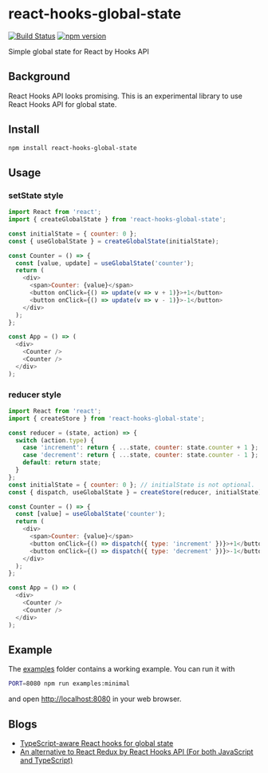 react-hooks-global-state
========================

[![Build Status](https://travis-ci.com/dai-shi/react-hooks-global-state.svg?branch=master)](https://travis-ci.com/dai-shi/react-hooks-global-state)
[![npm version](https://badge.fury.io/js/react-hooks-global-state.svg)](https://badge.fury.io/js/react-hooks-global-state)

Simple global state for React by Hooks API

Background
----------

React Hooks API looks promising.
This is an experimental library to use React Hooks API for global state.

Install
-------

```bash
npm install react-hooks-global-state
```

Usage
-----

### setState style

```javascript
import React from 'react';
import { createGlobalState } from 'react-hooks-global-state';

const initialState = { counter: 0 };
const { useGlobalState } = createGlobalState(initialState);

const Counter = () => {
  const [value, update] = useGlobalState('counter');
  return (
    <div>
      <span>Counter: {value}</span>
      <button onClick={() => update(v => v + 1)}>+1</button>
      <button onClick={() => update(v => v - 1)}>-1</button>
    </div>
  );
};

const App = () => (
  <div>
    <Counter />
    <Counter />
  </div>
);
```

### reducer style

```javascript
import React from 'react';
import { createStore } from 'react-hooks-global-state';

const reducer = (state, action) => {
  switch (action.type) {
    case 'increment': return { ...state, counter: state.counter + 1 };
    case 'decrement': return { ...state, counter: state.counter - 1 };
    default: return state;
  }
};
const initialState = { counter: 0 }; // initialState is not optional.
const { dispatch, useGlobalState } = createStore(reducer, initialState);

const Counter = () => {
  const [value] = useGlobalState('counter');
  return (
    <div>
      <span>Counter: {value}</span>
      <button onClick={() => dispatch({ type: 'increment' })}>+1</button>
      <button onClick={() => dispatch({ type: 'decrement' })}>-1</button>
    </div>
  );
};

const App = () => (
  <div>
    <Counter />
    <Counter />
  </div>
);
```

Example
-------

The [examples](examples) folder contains a working example.
You can run it with

```bash
PORT=8080 npm run examples:minimal
```

and open <http://localhost:8080> in your web browser.

Blogs
-----

- [TypeScript-aware React hooks for global state](https://medium.com/@dai_shi/typescript-aware-react-hooks-for-global-state-b6e2dfc0e9a7)
- [An alternative to React Redux by React Hooks API (For both JavaScript and TypeScript)](https://medium.com/@dai_shi/an-alternative-to-react-redux-by-react-hooks-api-for-both-javascript-and-typescript-c5e9a351ba0b)
